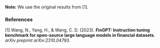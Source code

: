 **Note:** We use the original results from [1].

### References  
[1] Wang, N., Yang, H., & Wang, C. D. (2023). **FinGPT: Instruction tuning benchmark for open-source large language models in financial datasets**. *arXiv preprint arXiv:2310.04793*.